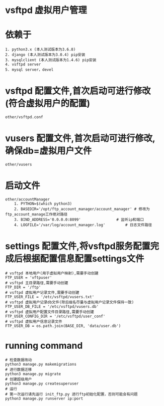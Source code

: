 # vsftpd 虚拟用户管理


# 依赖于
    1. python3.x (本人测试版本为3.6.8)
    2. django (本人测试版本为3.0.4) pip安装
    3. mysqlclient (本人测试版本为1.4.6) pip安装
    4. vsftpd server
    5. mysql server，devel


# vsftpd 配置文件,首次启动可进行修改(符合虚拟用户的配置)
    other/vsftpd.conf

# vusers 配置文件,首次启动可进行修改,确保db=虚拟用户文件
    other/vusers

# 启动文件
    other/accountManager
        1. PYTHON=$(which python3)
        2. BASEDIR='/opt/ftp_account_manager/account_manager' # 修改为ftp_account_manage工作绝对路径
        3. BIND_ADDRESS='0.0.0.0:8099' 			      # 监听ip和端口
        4. LOGFILE='/var/log/account_manager.log'	      # 日志文件路径

# settings 配置文件,将vsftpd服务配置完成后根据配置信息配置settings文件
    # vsftpd 本地用户(用于虚拟用户映射),需要手动创建
    FTP_USER = 'vftpuser'
    # vsftpd 主目录路径,需要手动创建
    FTP_DIR = '/ftp'
    # vsftpd 虚拟用户记录文件,需要手动创建 
    FTP_USER_FILE = '/etc/vsftpd/vusers.txt'
    # vsftpd 虚拟用户记录db文件(除后缀名尽量与虚拟用户记录文件保持一致)
    FTP_USER_DB_FILE = '/etc/vsftpd/vusers.db'
    # vsftpd 虚拟用户配置文件目录路径,需要手动创建
    FTP_USER_CONFIG_DIR = '/etc/vsftpd/user_conf'
    # vsftpd 虚拟用户信息记录文件
    FTP_USER_DB = os.path.join(BASE_DIR, 'data/user.db')

# running command
    # 检查数据改动
    python3 manage.py makemigrations
    # 进行数据迁移
    python3 manage.py migrate 
    # 创建超级用户
    python3 manage.py createsuperuser
    # 运行
    # 第一次运行请先运行 init_ftp.py 进行ftp初始化配置，否则可能会有问题
    python3 manage.py runserver ip:port
